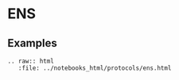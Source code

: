 
# ENS

## Examples

```{eval-rst}
.. raw:: html
   :file: ../notebooks_html/protocols/ens.html
```

